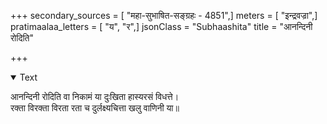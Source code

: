 +++
secondary_sources = [ "महा-सुभाषित-सङ्ग्रहः - 4851",]
meters = [ "इन्द्रवज्रा",]
pratimaalaa_letters = [ "य", "र",]
jsonClass = "Subhaashita"
title = "आनन्दिनी रोदिति"

+++

<details open><summary>Text</summary>

आनन्दिनी रोदिति वा निकामं या दुःखिता हास्यरसं विधत्ते।  
रक्ता विरक्ता विरता रता च दुर्लक्ष्यचित्ता खलु वाणिनी या॥
</details>
